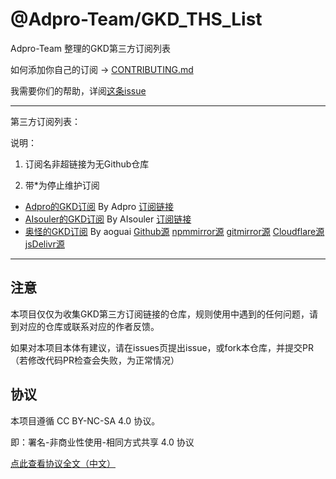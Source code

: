 # @Adpro-Team/GKD_THS_List

Adpro-Team 整理的GKD第三方订阅列表

如何添加你自己的订阅 -> [CONTRIBUTING.md](./CONTRIBUTING.md)

我需要你们的帮助，详阅[这条issue](https://github.com/Adpro-Team/GKD_THS_List/issues/7)

---

第三方订阅列表：

说明：

1. 订阅名非超链接为无Github仓库

2. 带*为停止维护订阅

- [Adpro的GKD订阅](https://github.com/Adpro-Team/GKD_subscription/tree/main) By Adpro [订阅链接](https://raw.gitmirror.com/Adpro-Team/GKD_subscription/main/dist/Adpro_gkd.json5) - [AIsouler的GKD订阅](https://github.com/AIsouler/GKD_subscription/tree/main) By AIsouler [订阅链接](https://raw.gitmirror.com/AIsouler/GKD_subscription/main/dist/AIsouler_gkd.json5) - [奥怪的GKD订阅](https://github.com/aoguai/subscription/tree/custom) By aoguai [Github源](https://raw.githubusercontent.com/aoguai/subscription/custom/dist/aoguai_gkd.json5) [npmmirror源](https://registry.npmmirror.com/@aoguai/subscription/latest/files) [gitmirror源](https://raw.gitmirror.com/aoguai/subscription/custom/dist/aoguai_gkd.json5) [Cloudflare源](https://gkd.aoguai.top/) [jsDelivr源](https://cdn.jsdelivr.net/gh/aoguai/subscription@custom/dist/aoguai_gkd.json5) 

---

## 注意

本项目仅仅为收集GKD第三方订阅链接的仓库，规则使用中遇到的任何问题，请到对应的仓库或联系对应的作者反馈。

如果对本项目本体有建议，请在issues页提出issue，或fork本仓库，并提交PR（若修改代码PR检查会失败，为正常情况）

## 协议

本项目遵循 CC BY-NC-SA 4.0 协议。

即：署名-非商业性使用-相同方式共享 4.0 协议

[点此查看协议全文（中文）](https://creativecommons.org/licenses/by-nc-sa/4.0/legalcode.zh-hans)
